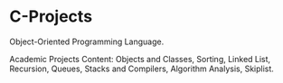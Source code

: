 # C-Projects

Object-Oriented Programming Language.

Academic Projects Content:
Objects and Classes, Sorting, Linked List, Recursion, Queues, Stacks and Compilers, Algorithm Analysis, Skiplist.
